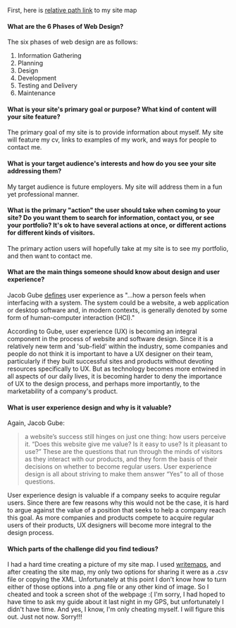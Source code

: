 First, here is [relative path link](/week-2/imgs/sitemap.png) to my site map

#### What are the 6 Phases of Web Design?

The six phases of web design are as follows:

1. Information Gathering
2. Planning
3. Design
4. Development
5. Testing and Delivery
6. Maintenance

#### What is your site's primary goal or purpose? What kind of content will your site feature?

The primary goal of my site is to provide information about myself. My site will feature my cv, links to examples of my work, and ways for people to contact me.

#### What is your target audience's interests and how do you see your site addressing them?

My target audience is future employers. My site will address them in a fun yet professional manner.

#### What is the primary "action" the user should take when coming to your site? Do you want them to search for information, contact you, or see your portfolio? It's ok to have several actions at once, or different actions for different kinds of visitors.

The primary action users will hopefully take at my site is to see my portfolio, and then want to contact me.

#### What are the main things someone should know about design and user experience?

Jacob Gube [defines](http://www.smashingmagazine.com/2010/10/what-is-user-experience-design-overview-tools-and-resources)  user experience as "...how a person feels when interfacing with a system. The system could be a website, a web application or desktop software and, in modern contexts, is generally denoted by some form of human-computer interaction (HCI)."

According to Gube, user experience (UX) is becoming an integral component in the process of website and software design. Since it is a relatively new term and 'sub-field' within the industry, some companies and people do not think it is important to have a UX designer on their team, particularly if they built successful sites and products without devoting resources specifically to UX. But as technology becomes more entwined in all aspects of our daily lives, it is becoming harder to deny the importance of UX to the design process, and perhaps more importantly, to the marketability of a company's product.

#### What is user experience design and why is it valuable?

Again, Jacob Gube:
> a website’s success still hinges on just one thing: how users perceive it. “Does this website give me value? Is it easy to use? Is it pleasant to use?” These are the questions that run through the minds of visitors as they interact with our products, and they form the basis of their decisions on whether to become regular users. User experience design is all about striving to make them answer “Yes” to all of those questions.

User experience design is valuable if a company seeks to acquire regular users. Since there are few reasons why this would not be the case, it is hard to argue against the value of a position that seeks to help a company reach this goal. As more companies and products compete to acquire regular users of their products, UX designers will become more integral to the design process.

#### Which parts of the challenge did you find tedious?

I had a hard time creating a picture of my site map. I used [writemaps](https://www.writemaps.com/), and after creating the site map, my only two options for sharing it were as a .csv file or copying the XML. Unfortunately at this point I don't know how to turn either of those options into a .png file or any other kind of image. So I cheated and took a screen shot of the webpage :(  I'm sorry, I had hoped to have time to ask my guide about it last night in my GPS, but unfortunately I didn't have time. And yes, I know, I'm only cheating myself. I will figure this out. Just not now. Sorry!!!